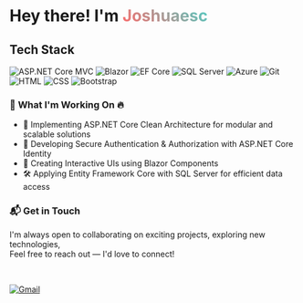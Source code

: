 <!-- Container to ensure everything is left-aligned -->   
<div style="text-align: left;">  

  <h1>
   Hey there! I'm  
    <span style="background: linear-gradient(45deg, #FF6B6B, #4ECDC4); -webkit-background-clip: text; -webkit-text-fill-color: transparent;">
      Joshuaesc
    </span> 
  </h1>

<h2>Tech Stack</h2>

<div class="scale-[1.5] inline-block space-x-1">
  <img src="https://img.shields.io/badge/ASP.NET%20Core%20MVC-512BD4?style=for-the-badge&logo=dotnet&logoColor=white" alt="ASP.NET Core MVC" />
  <img src="https://img.shields.io/badge/Blazor-512BD4?style=for-the-badge&logo=blazor&logoColor=white" alt="Blazor" />
  <img src="https://img.shields.io/badge/Entity%20Framework-6DB33F?style=for-the-badge&logo=entity-framework&logoColor=white" alt="EF Core" />
  <img src="https://img.shields.io/badge/SQL%20Server-CC2927?style=for-the-badge&logo=microsoftsqlserver&logoColor=white" alt="SQL Server" />
  <img src="https://img.shields.io/badge/Azure-0078D4?style=for-the-badge&logo=microsoftazure&logoColor=white" alt="Azure" />
  <img src="https://img.shields.io/badge/Git-F05032?style=for-the-badge&logo=git&logoColor=white" alt="Git" />
  <img src="https://img.shields.io/badge/HTML-E34F26?style=for-the-badge&logo=html&logoColor=white" alt="HTML" />
  <img src="https://img.shields.io/badge/CSS-1572B6?style=for-the-badge&logo=css&logoColor=white" alt="CSS" />
 <!-- Bootstrap Badge -->
<img src="https://img.shields.io/badge/Bootstrap-563D7C?style=for-the-badge&logo=bootstrap&logoColor=white" alt="Bootstrap" />

</div>


</div>

<h3>📌 <strong>What I'm Working On</strong> 🔥</h3>

<ul>
  <li>🚀 Implementing ASP.NET Core Clean Architecture  for modular and scalable solutions</li>
  <li>🔐 Developing Secure Authentication & Authorization with ASP.NET Core Identity</li>
  <li>🎨 Creating Interactive UIs using Blazor Components</li>
  <li>🛠 Applying Entity Framework Core with SQL Server for efficient data access</li>
</ul>


<h3>📬 Get in Touch</h3>

I'm always open to collaborating on exciting projects, exploring new technologies,  
Feel free to reach out — I'd love to connect!

<br>

[![Gmail](https://img.shields.io/badge/Gmail-D14836?style=for-the-badge&logo=gmail&logoColor=white)](mailto:escarezjohnjoshuamanalo@gmail.com)

</div>
